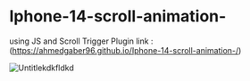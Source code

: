 # Iphone-14-scroll-animation-
using JS and Scroll Trigger Plugin link :(https://ahmedgaber96.github.io/Iphone-14-scroll-animation-/)



![Untitlekdkfldkd](https://user-images.githubusercontent.com/115731682/212864975-b3c67684-5afd-4de5-9aac-33998d95cd74.png)


